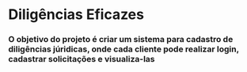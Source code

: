 # Diligências Eficazes
### O objetivo do projeto é criar um sistema para cadastro de diligências júridicas, onde cada cliente pode realizar login, cadastrar solicitações e visualiza-las